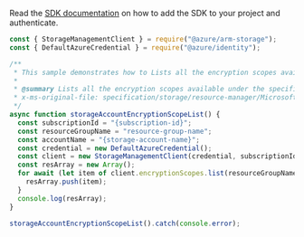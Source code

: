 Read the [SDK documentation](https://github.com/Azure/azure-sdk-for-js/blob/%40azure%2Farm-storage_17.2.0/sdk/storage/arm-storage/README.md) on how to add the SDK to your project and authenticate.

```javascript
const { StorageManagementClient } = require("@azure/arm-storage");
const { DefaultAzureCredential } = require("@azure/identity");

/**
 * This sample demonstrates how to Lists all the encryption scopes available under the specified storage account.
 *
 * @summary Lists all the encryption scopes available under the specified storage account.
 * x-ms-original-file: specification/storage/resource-manager/Microsoft.Storage/stable/2021-09-01/examples/StorageAccountEncryptionScopeList.json
 */
async function storageAccountEncryptionScopeList() {
  const subscriptionId = "{subscription-id}";
  const resourceGroupName = "resource-group-name";
  const accountName = "{storage-account-name}";
  const credential = new DefaultAzureCredential();
  const client = new StorageManagementClient(credential, subscriptionId);
  const resArray = new Array();
  for await (let item of client.encryptionScopes.list(resourceGroupName, accountName)) {
    resArray.push(item);
  }
  console.log(resArray);
}

storageAccountEncryptionScopeList().catch(console.error);
```
